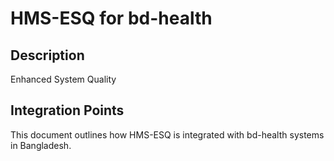 # HMS-ESQ for bd-health

## Description

Enhanced System Quality

## Integration Points

This document outlines how HMS-ESQ is integrated with bd-health systems in Bangladesh.
